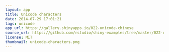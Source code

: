 ```yaml
---
layout: app
title: Unicode characters
date: 2014-07-29 17:01:21
tags: unicode
app_url: https://gallery.shinyapps.io/022-unicode-chinese
source_url: https://github.com/rstudio/shiny-examples/tree/master/022-unicode-chinese
license: MIT
thumbnail: unicode-characters.png
---
```

